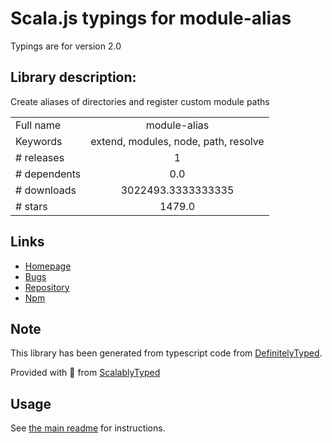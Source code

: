 
# Scala.js typings for module-alias

Typings are for version 2.0

## Library description:
Create aliases of directories and register custom module paths

|                    |                 |
| ------------------ | :-------------: |
| Full name          | module-alias |
| Keywords           | extend, modules, node, path, resolve |
| # releases         | 1 |
| # dependents       | 0.0 |
| # downloads        | 3022493.3333333335 |
| # stars            | 1479.0 |

## Links
- [Homepage](https://github.com/ilearnio/module-alias)
- [Bugs](https://github.com/ilearnio/module-alias/issues)
- [Repository](https://github.com/ilearnio/module-alias)
- [Npm](https://www.npmjs.com/package/module-alias)
    


## Note
This library has been generated from typescript code from [DefinitelyTyped](https://definitelytyped.org).

Provided with :purple_heart: from [ScalablyTyped](https://github.com/oyvindberg/ScalablyTyped)

## Usage
See [the main readme](../../readme.md) for instructions.


